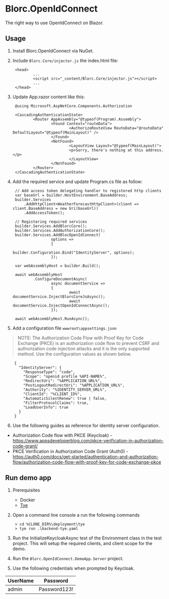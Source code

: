 # Blorc.OpenIdConnect

The right way to use OpenIdConnect on Blazor.

## Usage

1) Install Blorc.OpenIdConnect via NuGet.

2) Include `Blorc.Core/injector.js` the index.html file:

        <head>
                ...
                <script src="_content/Blorc.Core/injector.js"></script>
                ...
        </head>        
 
3) Update App.razor content like this:

        @using Microsoft.AspNetCore.Components.Authorization

        <CascadingAuthenticationState>
                <Router AppAssembly="@typeof(Program).Assembly">
                        <Found Context="routeData">
                                <AuthorizeRouteView RouteData="@routeData" DefaultLayout="@typeof(MainLayout)" />
                        </Found>
                        <NotFound>
                                <LayoutView Layout="@typeof(MainLayout)">
                                <p>Sorry, there's nothing at this address.</p>
                                </LayoutView>
                        </NotFound>
                </Router>
        </CascadingAuthenticationState>
        
4) Add the required service and update Program.cs file as follow:

        // Add access token delegating handler to registered http clients
        var baseUrl = builder.HostEnvironment.BaseAddress;
        builder.Services
            .AddHttpClient<WeatherForecastHttpClient>(client => client.BaseAddress = new Uri(baseUrl))
            .AddAccessToken();

        // Registering required services
        builder.Services.AddBlorcCore();
        builder.Services.AddAuthorizationCore();
        builder.Services.AddBlocOpenIdConnect(
                        options =>
                        {
                                builder.Configuration.Bind("IdentityServer", options);
                        });

        var webAssemblyHost = builder.Build();

        await webAssemblyHost
                .ConfigureDocumentAsync(
                        async documentService =>
                        {
                                await documentService.InjectBlorcCoreJsAsync();
                                await documentService.InjectOpenIdConnectAsync();
                        });

        await webAssemblyHost.RunAsync();
        
5) Add a configuration file `wwwroot\appsettings.json`

> NOTE: The Authorization Code Flow with Proof Key for Code Exchange (PKCE) is an authorization code flow to prevent CSRF and authorization code injection attacks and it is the only supported method. Use the configuration values as shown below.
        
        {
          "IdentityServer": {
            "ResponseType": "code",
            "Scope": "openid profile %API-NAME%",
            "RedirectUri": "%APPLICATION_URL%",
            "PostLogoutRedirectUri": "%APPLICATION_URL%",
            "Authority": "%IDENTITY_SERVER_URL%",
            "ClientId": "%CLIENT_ID%",
            "AutomaticSilentRenew": true | false,
            "FilterProtocolClaims": true,
            "LoadUserInfo": true
          }
        }

6) Use the following guides as reference for identity server configuration.  

- Authorization Code flow with PKCE (Keycloak) - https://www.appsdeveloperblog.com/pkce-verification-in-authorization-code-grant/
- PKCE Verification in Authorization Code Grant (Auth0) - https://auth0.com/docs/get-started/authentication-and-authorization-flow/authorization-code-flow-with-proof-key-for-code-exchange-pkce


## Run demo app

1) Prerequisites

   - Docker
   - [Tye](https://github.com/dotnet/tye)

2) Open a command line console a run the following commands

        > cd %CLONE_DIR%\deployment\tye
        > tye run .\backend-tye.yaml

3) Run the InitializeKeycloakAsync test of the Environment class in the test project. This will setup the required clients, and client scope for the demo.

4) Run the `Blorc.OpenIdConnect.DemoApp.Server` project.

5) Use the following credentials when prompted by Keycloak.

| UserName | Password     |
|----------|--------------|
| admin    | Password123! |
